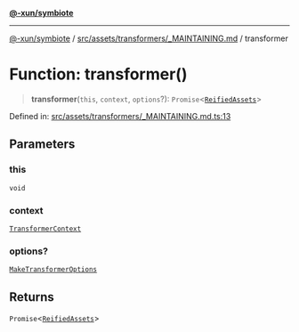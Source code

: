 [**@-xun/symbiote**](../../../../../README.md)

***

[@-xun/symbiote](../../../../../README.md) / [src/assets/transformers/\_MAINTAINING.md](../README.md) / transformer

# Function: transformer()

> **transformer**(`this`, `context`, `options`?): `Promise`\<[`ReifiedAssets`](../../../type-aliases/ReifiedAssets.md)\>

Defined in: [src/assets/transformers/\_MAINTAINING.md.ts:13](https://github.com/Xunnamius/symbiote/blob/b82f5db0ddf304d345bd71e41da6d798adaa5156/src/assets/transformers/_MAINTAINING.md.ts#L13)

## Parameters

### this

`void`

### context

[`TransformerContext`](../../../type-aliases/TransformerContext.md)

### options?

[`MakeTransformerOptions`](../../../type-aliases/MakeTransformerOptions.md)

## Returns

`Promise`\<[`ReifiedAssets`](../../../type-aliases/ReifiedAssets.md)\>
